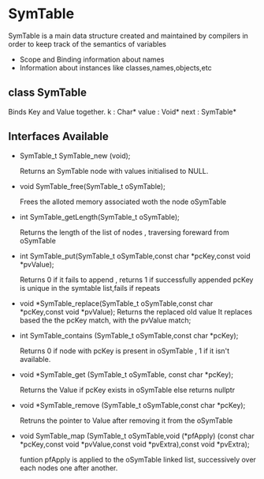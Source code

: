 # SymTable

SymTable is a main data structure created and maintained by compilers in order to keep track of the semantics of variables

- Scope and Binding information about names
- Information about instances like classes,names,objects,etc

## class SymTable 
  Binds Key and Value together.
  k        : Char*
  value    : Void* 
  next     : SymTable*  

## Interfaces Available

- SymTable_t SymTable_new (void);

  Returns an SymTable node with values initialised to NULL.
  
  
- void SymTable_free(SymTable_t oSymTable);

  Frees the alloted memory associated woth the node oSymTable
  
  
- int SymTable_getLength(SymTable_t oSymTable);

  Returns the length of the list of nodes , traversing foreward from oSymTable
  
  
- int SymTable_put(SymTable_t oSymTable,const char *pcKey,const void *pvValue);

  Returns 0 if it fails to append , returns 1 if successfully appended
  pcKey is unique in the symtable list,fails if repeats
  
  
  
- void *SymTable_replace(SymTable_t oSymTable,const char *pcKey,const void *pvValue);
  Returns the replaced old value
  It replaces based the the pcKey match, with the pvValue match; 
  
  
- int SymTable_contains (SymTable_t oSymTable,const char *pcKey);


  Returns 0 if node with pcKey is present in oSymTable ,
          1 if it isn't available.
          
  
- void *SymTable_get (SymTable_t oSymTable, const char *pcKey);

  Returns the Value if pcKey exists in oSymTable else returns nullptr
  
  
- void *SymTable_remove (SymTable_t oSymTable,const char *pcKey);


  Retruns the pointer to Value after removing it from the oSymTable
  
- void SymTable_map (SymTable_t oSymTable,void (*pfApply) (const char *pcKey,const void *pvValue,const void *pvExtra),const void *pvExtra);


  funtion pfApply is applied to the oSymTable linked list, successively over each nodes one after another.
  
  
  
